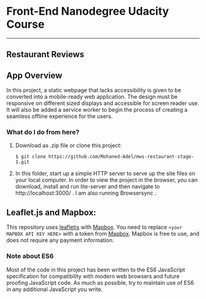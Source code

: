 # Front-End Nanodegree Udacity Course
---
## Restaurant Reviews

## App Overview

In this project, a static webpage that lacks accessibility is given to be converted into a mobile-ready web application. The design must be responsive on different sized displays and accessible for screen reader use. It will also be added a service worker to begin the process of creating a seamless offline experience for the users.

### What do I do from here?

1. Download as .zip file or clone this project:

    ```
    $ git clone https://github.com/Mohaned-Adel/mws-restaurant-stage-1.git
    ```

2. In this folder, start up a simple HTTP server to serve up the site files on your local computer. In order to view the project in the browser, you can download, install and run lite-server and then navigate to http://localhost:3000/ . I am also running Browsersync .

## Leaflet.js and Mapbox:

This repository uses [leafletjs](https://leafletjs.com/) with [Mapbox](https://www.mapbox.com/). You need to replace `<your MAPBOX API KEY HERE>` with a token from [Mapbox](https://www.mapbox.com/). Mapbox is free to use, and does not require any payment information. 

### Note about ES6

Most of the code in this project has been written to the ES6 JavaScript specification for compatibility with modern web browsers and future proofing JavaScript code. As much as possible, try to maintain use of ES6 in any additional JavaScript you write. 



